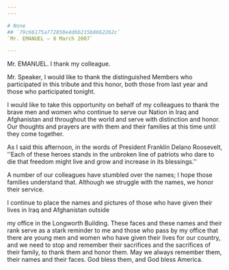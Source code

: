 ```yaml
---
---

# None
## `79c66175a772850e4d6b215b8662262c`
`Mr. EMANUEL — 8 March 2007`

---
```



Mr. EMANUEL. I thank my colleague.

Mr. Speaker, I would like to thank the distinguished Members who 
participated in this tribute and this honor, both those from last year 
and those who participated tonight.

I would like to take this opportunity on behalf of my colleagues to 
thank the brave men and women who continue to serve our Nation in Iraq 
and Afghanistan and throughout the world and serve with distinction and 
honor. Our thoughts and prayers are with them and their families at 
this time until they come together.

As I said this afternoon, in the words of President Franklin Delano 
Roosevelt, ''Each of these heroes stands in the unbroken line of 
patriots who dare to die that freedom might live and grow and increase 
in its blessings.''

A number of our colleagues have stumbled over the names; I hope those 
families understand that. Although we struggle with the names, we honor 
their service.

I continue to place the names and pictures of those who have given 
their lives in Iraq and Afghanistan outside


my office in the Longworth Building. These faces and these names and 
their rank serve as a stark reminder to me and those who pass by my 
office that there are young men and women who have given their lives 
for our country, and we need to stop and remember their sacrifices and 
the sacrifices of their family, to thank them and honor them. May we 
always remember them, their names and their faces. God bless them, and 
God bless America.
